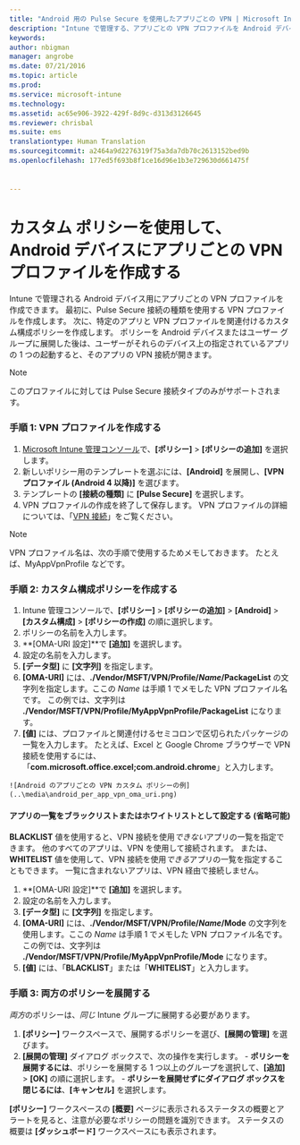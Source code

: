 ```yaml
---
title: "Android 用の Pulse Secure を使用したアプリごとの VPN | Microsoft Intune"
description: "Intune で管理する、アプリごとの VPN プロファイルを Android デバイスに作成できます。"
keywords: 
author: nbigman
manager: angrobe
ms.date: 07/21/2016
ms.topic: article
ms.prod: 
ms.service: microsoft-intune
ms.technology: 
ms.assetid: ac65e906-3922-429f-8d9c-d313d3126645
ms.reviewer: chrisbal
ms.suite: ems
translationtype: Human Translation
ms.sourcegitcommit: a2464a9d2276319f75a3da7db70c2613152bed9b
ms.openlocfilehash: 177ed5f693b8f1ce16d96e1b3e729630d661475f


---
```


# カスタム ポリシーを使用して、Android デバイスにアプリごとの VPN プロファイルを作成する

Intune で管理される Android デバイス用にアプリごとの VPN プロファイルを作成できます。 最初に、Pulse Secure 接続の種類を使用する VPN プロファイルを作成します。 次に、特定のアプリと VPN プロファイルを関連付けるカスタム構成ポリシーを作成します。 ポリシーを Android デバイスまたはユーザー グループに展開した後は、ユーザーがそれらのデバイス上の指定されているアプリの 1 つの起動すると、そのアプリの VPN 接続が開きます。

> [!NOTE]
>
> このプロファイルに対しては Pulse Secure 接続タイプのみがサポートされます。


### 手順 1: VPN プロファイルを作成する

1. [Microsoft Intune 管理コンソール](https://manage.microsoft.com)で、**[ポリシー]**  >  **[ポリシーの追加]** を選択します。
2. 新しいポリシー用のテンプレートを選ぶには、**[Android]** を展開し、**[VPN プロファイル (Android 4 以降)]** を選びます。
3. テンプレートの **[接続の種類]** に **[Pulse Secure]** を選択します。
4. VPN プロファイルの作成を終了して保存します。 VPN プロファイルの詳細については、「[VPN 接続](../deploy-use/vpn-connections-in-microsoft-intune.md)」をご覧ください。

> [!NOTE]
>
> VPN プロファイル名は、次の手順で使用するためメモしておきます。 たとえば、MyAppVpnProfile などです。

### 手順 2: カスタム構成ポリシーを作成する

   1. Intune 管理コンソールで、**[ポリシー]** > **[ポリシーの追加]** > **[Android]** > **[カスタム構成]** > **[ポリシーの作成]** の順に選択します。
   2. ポリシーの名前を入力します。
   3. **[OMA-URI 設定]**で **[追加]** を選択します。
   4. 設定の名前を入力します。
   5. **[データ型]** に **[文字列]** を指定します。
   6. **[OMA-URI]** には、**./Vendor/MSFT/VPN/Profile/*Name*/PackageList** の文字列を指定します。ここの *Name* は手順 1 でメモした VPN プロファイル名です。 この例では、文字列は **./Vendor/MSFT/VPN/Profile/MyAppVpnProfile/PackageList** になります。
   7.   **[値]** には、プロファイルと関連付けるセミコロンで区切られたパッケージの一覧を入力します。 たとえば、Excel と Google Chrome ブラウザーで VPN 接続を使用するには、「**com.microsoft.office.excel;com.android.chrome**」と入力します。


    ![Android のアプリごとの VPN カスタム ポリシーの例](..\media\android_per_app_vpn_oma_uri.png)

#### アプリの一覧をブラックリストまたはホワイトリストとして設定する (省略可能)
  **BLACKLIST** 値を使用すると、VPN 接続を使用*できない*アプリの一覧を指定できます。 他のすべてのアプリは、VPN を使用して接続されます。
または、**WHITELIST** 値を使用して、VPN 接続を使用*できる*アプリの一覧を指定することもできます。 一覧に含まれないアプリは、VPN 経由で接続しません。
  1.    **[OMA-URI 設定]**で **[追加]** を選択します。
  2.    設定の名前を入力します。
  3.    **[データ型]** に **[文字列]** を指定します。
  4.    **[OMA-URI]** には、**./Vendor/MSFT/VPN/Profile/*Name*/Mode** の文字列を使用します。ここの *Name* は手順 1 でメモした VPN プロファイル名です。 この例では、文字列は **./Vendor/MSFT/VPN/Profile/MyAppVpnProfile/Mode** になります。
  5.    **[値]** には、「**BLACKLIST**」または「**WHITELIST**」と入力します。



### 手順 3: 両方のポリシーを展開する

*両方*のポリシーは、*同じ* Intune グループに展開する必要があります。

1.  **[ポリシー]** ワークスペースで、展開するポリシーを選び、**[展開の管理]** を選びます。
2.   **[展開の管理]** ダイアログ ボックスで、次の操作を実行します。
    -   **ポリシーを展開するには**、ポリシーを展開する 1 つ以上のグループを選択して、**[追加]** > **[OK]** の順に選択します。
    -   **ポリシーを展開せずにダイアログ ボックスを閉じるには**、**[キャンセル]** を選択します。

 **[ポリシー]** ワークスペースの **[概要]** ページに表示されるステータスの概要とアラートを見ると、注意が必要なポリシーの問題を識別できます。 ステータスの概要は **[ダッシュボード]** ワークスペースにも表示されます。



<!--HONumber=Aug16_HO3-->


